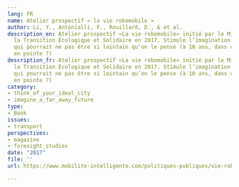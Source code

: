```yaml
---
lang: FR
name: Atelier prospectif « la vie robomobile »
author: Li, Y., Antonialli, F., Rouillard, D., & et al.
description_en: Atelier prospectif «La vie robomobile» initié par le Ministère de
  la Transition Écologique et Solidaire en 2017. Stimule l’imagination sur un futur
  qui pourrait ne pas être si lointain qu’on le pense (à 10 ans, dans certaines villes
  en pointe ?)
description_fr: Atelier prospectif «La vie robomobile» initié par le Ministère de
  la Transition Écologique et Solidaire en 2017. Stimule l’imagination sur un futur
  qui pourrait ne pas être si lointain qu’on le pense (à 10 ans, dans certaines villes
  en pointe ?)
category:
- think_of_your_ideal_city
- imagine_a_far_away_future
type:
- Book
issues:
- transport
perspectives:
- magazine
- foresight_studies
date: "2017"
file: ''
url: https://www.mobilite-intelligente.com/politiques-publiques/vie-robomobile/atlas-planete-robomobile

---
```

